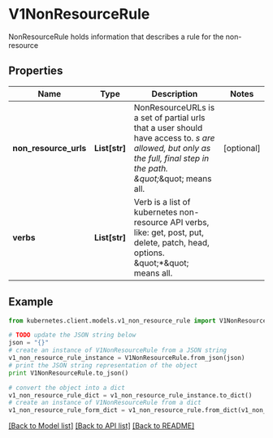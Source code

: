 # V1NonResourceRule

NonResourceRule holds information that describes a rule for the non-resource

## Properties
Name | Type | Description | Notes
------------ | ------------- | ------------- | -------------
**non_resource_urls** | **List[str]** | NonResourceURLs is a set of partial urls that a user should have access to.  *s are allowed, but only as the full, final step in the path.  \&quot;*\&quot; means all. | [optional] 
**verbs** | **List[str]** | Verb is a list of kubernetes non-resource API verbs, like: get, post, put, delete, patch, head, options.  \&quot;*\&quot; means all. | 

## Example

```python
from kubernetes.client.models.v1_non_resource_rule import V1NonResourceRule

# TODO update the JSON string below
json = "{}"
# create an instance of V1NonResourceRule from a JSON string
v1_non_resource_rule_instance = V1NonResourceRule.from_json(json)
# print the JSON string representation of the object
print V1NonResourceRule.to_json()

# convert the object into a dict
v1_non_resource_rule_dict = v1_non_resource_rule_instance.to_dict()
# create an instance of V1NonResourceRule from a dict
v1_non_resource_rule_form_dict = v1_non_resource_rule.from_dict(v1_non_resource_rule_dict)
```
[[Back to Model list]](../README.md#documentation-for-models) [[Back to API list]](../README.md#documentation-for-api-endpoints) [[Back to README]](../README.md)


